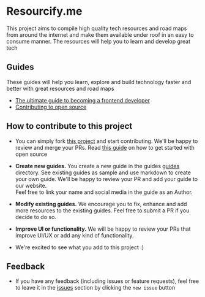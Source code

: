 # Resourcify.me

This project aims to compile high quality tech resources and road maps from around the internet and make them available under roof in an easy to consume manner. The resources will help you to learn and develop great tech

## Guides

These guides will help you learn, explore and build technology faster and better with great resources and road maps

- [The ultimate guide to becoming a frontend developer](/guides/web-frontend-ultimate)
- [Contributing to open source](/guides/open-source-contributions)

## How to contribute to this project

- You can simply fork [this project](https://github.com/ujjwalchadha8/resourcify.me) and start contributing. We'll be happy to review and merge your PRs. Read [this guide](/guides/open-source-contributions.md) on how to get started with open source
  
- <b>Create new guides.</b>
  You create a new guide in the guides [guides]([/guides/](https://github.com/ujjwalchadha8/resourcify.me/tree/main/guides)) directory. See existing guides as sample and use markdown to create your own guide. We'll be happy to review your PR and add your guide to our website.  
  Feel free to link your name and social media in the guide as an Author.
 
- <b>Modify existing guides.</b>
   We encourage you to fix, enhance and add more resources to the existing guides. Feel free to submit a PR if you decide to do so.

- <b>Improve UI or functionality.</b>
  We will be happy to review your PRs that improve UI/UX or add any kind of functionality. 

- We're excited to see what you add to this project :)

## Feedback

- If you have any feedback (including issues or feature requests), feel free to leave it in the [issues](https://github.com/ujjwalchadha8/resourcify.me/issues) section by clicking the `new issue` button

<!-- EXCLUDE-FROM-WEB -->
<!-- END-EXCLUDE -->
